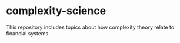 # complexity-science
This repository includes topics about how complexity theory relate to financial systems

